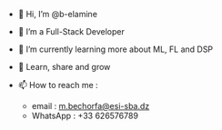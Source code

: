 - 👋 Hi, I’m @b-elamine
- 👀 I’m a Full-Stack Developer 
- 🌱 I’m currently learning more about ML, FL and DSP 
- 🎯 Learn, share and grow 

- 📫 How to reach me : 
  - email : m.bechorfa@esi-sba.dz
  - WhatsApp : +33 626576789

<!---
b-elamine/b-elamine is a ✨ special ✨ repository because its `README.md` (this file) appears on your GitHub profile.
You can click the Preview link to take a look at your changes.
--->
